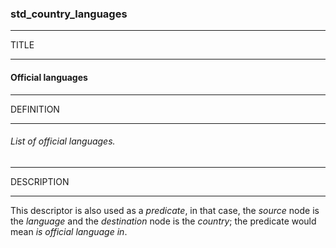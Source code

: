 ### std_country_languages



------
TITLE

------

#### Official languages



------
DEFINITION

------

###### List of official languages.



------
DESCRIPTION

------

This descriptor is also used as a *predicate*, in that case, the *source* node is the *language* and the *destination* node is the *country*; the predicate would mean *is official language in*.